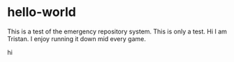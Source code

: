 # hello-world
This is a test of the emergency repository system. This is only a test.
Hi I am Tristan. I enjoy running it down mid every game.

hi
